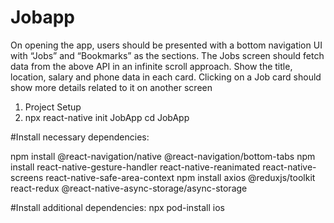 # Jobapp
On opening the app, users should be presented with a bottom navigation UI with “Jobs” and “Bookmarks” as the sections.  The Jobs screen should fetch data from the above API in an infinite scroll approach. Show the title, location, salary and phone data in each card.  Clicking on a Job card should show more details related to it on another screen


1. Project Setup
2. npx react-native init JobApp
cd JobApp

#Install necessary dependencies:

npm install @react-navigation/native @react-navigation/bottom-tabs
npm install react-native-gesture-handler react-native-reanimated react-native-screens react-native-safe-area-context
npm install axios @reduxjs/toolkit react-redux @react-native-async-storage/async-storage


#Install additional dependencies:
npx pod-install ios

